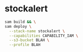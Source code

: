 # stockalert

```bash
sam build && \
sam deploy \
  --stack-name stockalert \
  --capabilities CAPABILITY_IAM \
  --s3-bucket BLAH \
  --profile BLAH
```
